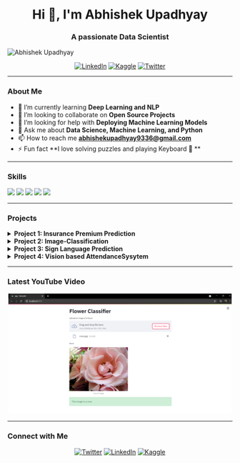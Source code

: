<h1 align="center">Hi 👋, I'm Abhishek Upadhyay</h1>
<h3 align="center">A passionate Data Scientist</h3>

<p align="left"> <img src="https://komarev.com/ghpvc/?username=Abhishek4209&label=Profile%20views&color=0e75b6&style=flat" alt="Abhishek Upadhyay" /> </p>

<p align="center">
  <a href="https://linkedin.com/in/abhishek-upadhyay"><img src="https://img.shields.io/badge/-Abhishek%20Upadhyay-blue?style=flat&logo=Linkedin&logoColor=white" alt="LinkedIn"/></a>
  <a href="https://www.kaggle.com/abhishupadhyay"><img src="https://img.shields.io/badge/-Abhishek%20Upadhyay-grey?style=flat&logo=Kaggle&logoColor=white" alt="Kaggle"/></a>
  <a href="https://x.com/Abhishe21529227"><img src="https://img.shields.io/twitter/follow/abhishek-upadhyay?style=social" alt="Twitter"/></a>
</p>


---

### About Me

- 🌱 I’m currently learning **Deep Learning and NLP**
- 👯 I’m looking to collaborate on **Open Source Projects**
- 🤔 I’m looking for help with **Deploying Machine Learning Models**
- 💬 Ask me about **Data Science, Machine Learning, and Python**
- 📫 How to reach me **abhishekupadhyay9336@gmail.com**
- ⚡ Fun fact **I love solving puzzles and playing Keyboard 🎹 **

---

### Skills

<p align="left">
  <img src="https://img.shields.io/badge/Python-3670A0?style=for-the-badge&logo=python&logoColor=ffdd54"/>
  <img src="https://img.shields.io/badge/R-276DC3?style=for-the-badge&logo=r&logoColor=white"/>
  <img src="https://img.shields.io/badge/TensorFlow-FF6F00?style=for-the-badge&logo=tensorflow&logoColor=white"/>
  <img src="https://img.shields.io/badge/Scikit--Learn-F7931E?style=for-the-badge&logo=scikit-learn&logoColor=white"/>
  <img src="https://img.shields.io/badge/SQL-336791?style=for-the-badge&logo=postgresql&logoColor=white"/>
</p>

---

### Projects

<details>
  <summary><b>Project 1: Insurance Premium Prediction</b></summary>
  <p>The goal of this project is to give people an estimate of how much they need based on their individual health situation. After that, customers can work with any health insurance carrier and its plans and perks while keeping the projected cost from our study in mind. This can assist a person in concentrating on the health side of an insurance policy rather han the ineffective part

</p>
  <img src="https://user-images.githubusercontent.com/house-price-prediction.gif" alt="House Price Prediction" width="500"/>
</details>

<details>
  <summary><b>Project 2: Image-Classification </b></summary>
  <p>Image-Classification-Streamlit-TensorFlow techniques.</p>
  <img src="https://user-images.githubusercontent.com/sentiment-analysis.gif" alt="Sentiment Analysis" width="500"/>
</details>

<details>
  <summary><b>Project 3: Sign Language Prediction </b></summary>
  <p>Sign language is a vital means of communication for people with hearing impairments. This project aims to leverage machine learning algorithms to automatically interpret sign language gestures. By training models on a dataset of sign language gestures, the system can recognize and translate these gestures into text or speech.</p>
  <img src="https://github.com/Abhishek4209/Sign-Language-detection/blob/main/Cssd.gif" alt="Sign Language prediction" width="500"/>
</details>



<details>
  <summary><b>Project 4: Vision based AttendanceSysytem </b></summary>
  <p>Smart attendance system using OpenCv and Hara- Cascade Classifier .</p>
  <img src="https://github.com/Abhishek4209/Smart--Attendence-System/blob/main/example.png" alt="Sign Language prediction" width="500"/>
</details>




---

### Latest YouTube Video

<p align="center">
  <a href="https://youtu.be/aTXraC_CS6s?si=EnIE7gjCjr39KoDQ"><img src="https://github.com/Abhishek4209/Flower-Image-Classification/blob/main/misc/sample_output.png" alt="Latest YouTube Video" width="500"/></a>
</p>

---

### Connect with Me

<p align="center">
  <a href="https://twitter.com/abhishek-upadhyay"><img src="https://img.shields.io/twitter/follow/abhishek-upadhyay?style=social" alt="Twitter"/></a>
  <a href="https://linkedin.com/in/abhishek-upadhyay"><img src="https://img.shields.io/badge/-Abhishek%20Upadhyay-blue?style=flat&logo=Linkedin&logoColor=white" alt="LinkedIn"/></a>
  <a href="https://kaggle.com/abhishek-upadhyay"><img src="https://img.shields.io/badge/-Abhishek%20Upadhyay-grey?style=flat&logo=Kaggle&logoColor=white" alt="Kaggle"/></a>
</p>


</p>
